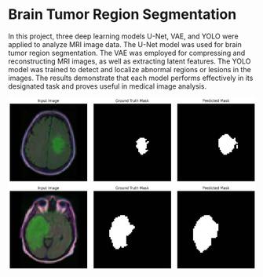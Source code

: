 # Brain Tumor Region Segmentation  
In this project, three deep learning models U-Net, VAE, and YOLO were applied to analyze MRI image data. The U-Net model was used for brain tumor region segmentation. The VAE was employed for compressing and reconstructing MRI images, as well as extracting latent features. The YOLO model was trained to detect and localize abnormal regions or lesions in the images. The results demonstrate that each model performs effectively in its designated task and proves useful in medical image analysis.
<p align="center">
  <img src = "img/img.jpg"/>
</p>